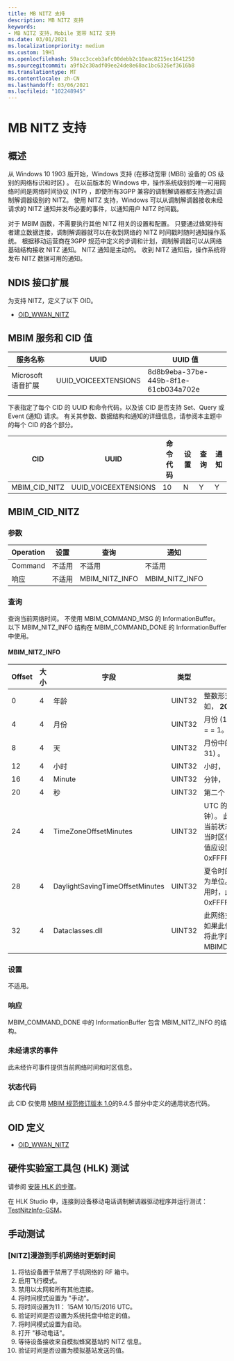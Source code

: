 ```yaml
---
title: MB NITZ 支持
description: MB NITZ 支持
keywords:
- MB NITZ 支持，Mobile 宽带 NITZ 支持
ms.date: 03/01/2021
ms.localizationpriority: medium
ms.custom: 19H1
ms.openlocfilehash: 59acc3cceb3afc00debb2c10aac8215ec1641250
ms.sourcegitcommit: a9fb2c30adf09ee24de8e68ac1bc6326ef3616b8
ms.translationtype: MT
ms.contentlocale: zh-CN
ms.lasthandoff: 03/06/2021
ms.locfileid: "102248945"
---
```

# <a name="mb-nitz-support"></a>MB NITZ 支持

## <a name="overview"></a>概述

从 Windows 10 1903 版开始，Windows 支持 (在移动宽带 (MBB) 设备的 OS 级别的网络标识和时区) 。 在以前版本的 Windows 中，操作系统级别的唯一可用网络时间是网络时间协议 (NTP) ，即使所有3GPP 兼容的调制解调器都支持通过调制解调器级别的 NITZ。 使用 NITZ 支持，Windows 可以从调制解调器接收未经请求的 NITZ 通知并发布必要的事件，以通知用户 NITZ 时间戳。

对于 MBIM 函数，不需要执行其他 NITZ 相关的设置和配置。 只要通过蜂窝持有者建立数据连接，调制解调器就可以在收到网络的 NITZ 时间戳时随时通知操作系统。 根据移动运营商在3GPP 规范中定义的步调和计划，调制解调器可以从网络基础结构接收 NITZ 通知。 NITZ 通知是主动的。 收到 NITZ 通知后，操作系统将发布 NITZ 数据可用的通知。

## <a name="ndis-interface-extension"></a>NDIS 接口扩展

为支持 NITZ，定义了以下 OID。

- [OID_WWAN_NITZ](oid-wwan-nitz.md)

## <a name="mbim-service-and-cid-values"></a>MBIM 服务和 CID 值

| 服务名称 | UUID | UUID 值 |
| --- | --- | --- |
| Microsoft 语音扩展 | UUID_VOICEEXTENSIONS | 8d8b9eba-37be-449b-8f1e-61cb034a702e |
 

下表指定了每个 CID 的 UUID 和命令代码，以及该 CID 是否支持 Set、Query 或 Event (通知) 请求。 有关其参数、数据结构和通知的详细信息，请参阅本主题中的每个 CID 的各个部分。 

| CID | UUID | 命令代码 | 设置 | 查询 | 通知 |
| --- | --- | --- | --- | --- | --- |
| MBIM_CID_NITZ | UUID_VOICEEXTENSIONS | 10 | N | Y | Y |

## <a name="mbim_cid_nitz"></a>MBIM_CID_NITZ

### <a name="parameters"></a>参数

| Operation | 设置 | 查询 | 通知 |
| --- | --- | --- | --- |
| Command | 不适用 | 不适用 | 不适用 |
| 响应 | 不适用 | MBIM_NITZ_INFO | MBIM_NITZ_INFO |

### <a name="query"></a>查询

查询当前网络时间。 不使用 MBIM_COMMAND_MSG 的 InformationBuffer。 以下 MBIM_NITZ_INFO 结构在 MBIM_COMMAND_DONE 的 InformationBuffer 中使用。

#### <a name="mbim_nitz_info"></a>MBIM_NITZ_INFO

| Offset | 大小 | 字段 | 类型 | 描述 |
| --- | --- | --- | --- | --- |
| 0 | 4 | 年龄 | UINT32 | 整数形式的年份。 例如， **2014**。 |
| 4 | 4 | 月份 | UINT32 | 月份 (1. 12) ，其中一月 = = 1。 |
| 8 | 4 | 天 | UINT32 | 月份中的某一天， (1. 31) 。 |
| 12 | 4 | 小时 | UINT32 | 小时， (0) 。 |
| 16 | 4 | Minute | UINT32 | 分钟， (0 ... 59) 。 |
| 20 | 4 | 秒 | UINT32 | 第二个 () 。 |
| 24 | 4 | TimeZoneOffsetMinutes | UINT32 | UTC 的时区偏移量（分钟）。 此值包括夏令时的当前状态的任何调整。 当时区信息不可用时，此值应设置为0xFFFFFFFF。 |
| 28 | 4 | DaylightSavingTimeOffsetMinutes | UINT32 | 夏令时的偏移量，以分钟为单位。 当夏令时不可用时，此值应设置为0xFFFFFFFF。 |
| 32 | 4 | Dataclasses.dll | UINT32 | 此网络支持的数据类。 如果此信息不可用，则应将此字段设置为 MBIMDataClassNone。 |

### <a name="set"></a>设置

不适用。

### <a name="response"></a>响应

MBIM_COMMAND_DONE 中的 InformationBuffer 包含 MBIM_NITZ_INFO 的结构。

### <a name="unsolicited-events"></a>未经请求的事件

此未经许可事件提供当前网络时间和时区信息。

### <a name="status-codes"></a>状态代码

此 CID 仅使用 [MBIM 规范修订版本 1.0](https://www.usb.org/sites/default/files/MBIM10Errata1_073013.zip)的9.4.5 部分中定义的通用状态代码。

## <a name="oid-definitions"></a>OID 定义

* [OID_WWAN_NITZ](oid-wwan-nitz.md)

## <a name="hardware-lab-kit-hlk-tests"></a>硬件实验室工具包 (HLK) 测试
请参阅 [安装 HLK 的步骤](https://microsoft.sharepoint.com/teams/HWKits/SitePages/HWLabKit/Manual%20Controller%20Installation.aspx)。

在 HLK Studio 中，连接到设备移动电话调制解调器驱动程序并运行测试： [TestNitzInfo-GSM](https://docs.microsoft.com/windows-hardware/test/hlk/testref/1b192aa8-6a84-4c5c-8750-a8f2edb98a9e)。

## <a name="manual-tests"></a>手动测试
### <a name="nitz-time-update-while-roaming-on-cellular"></a>[NITZ]漫游到手机网络时更新时间 
1. 将钴设备置于禁用了手机网络的 RF 箱中。
1. 启用飞行模式。
1. 禁用以太网和所有其他连接。
1. 将时间模式设置为 "手动"。 
1. 将时间设置为11： 15AM 10/15/2016 UTC。
1. 验证时间是否设置为系统托盘中给定的值。
1. 将时间模式设置为自动。 
1. 打开 "移动电话"。 
1. 等待设备接收来自模拟蜂窝基站的 NITZ 信息。
1. 验证时间是否设置为模拟基站发送的值。
